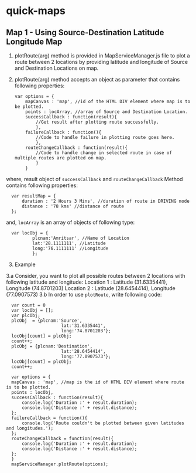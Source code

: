 # quick-maps

## Map 1 - Using Source-Destination Latitude Longitude Map

1. plotRoute(arg) method is provided in MapServiceManager.js file to plot a route between 2 locations by providing latitude and longitude of Source and Destination Locations on map.
2. plotRoute(arg) method accepts an object as parameter that contains following properties:

    ```
    var options = {
    	mapCanvas : 'map', //id of the HTML DIV element where map is to be plotted.
    	points : locArray, //array of Source and Destination Location.
    	successCallback : function(result){
        	//Get result after plotting route successfully.
    		},
    	failureCallback : function(){
        	//Code to handle failure in plotting route goes here.
    		},
    	routeChangeCallback : function(result){
    		//Code to handle change in selected route in case of multiple routes are plotted on map.
    		}
    	}
    ```	

where, result object of `successCallback` and `routeChangeCallback` Method contains following properties:

  ```
    var resultMap = {
    	duration : '2 Hours 3 Mins', //duration of route in DRIVING mode
    	distance : '78 kms' //distance of route
    };
  ```
    	

and, `locArray` is an array of objects of following type:

  ```
    var locObj = {
    		plcnam:'Amritsar', //Name of Location
    		lat:'28.1111111', //Latitude
    		long:'76.1111111' //Longitude 
    		};
  ```
    	

3. Example

3.a Consider, you want to plot all possible routes between 2 locations with following latitude and longitude:
Location 1 : Latitude (31.6335441), Longitude (74.8701203)
Location 2 : Latitude (28.6454414), Longitude (77.0907573)
3.b In order to use `plotRoute`, write following code:

  ```
    var count = 0
    var locObj = [];
    var plcObj;
    plcObj	= {plcnam:'Source',
        		 	   lat:'31.6335441',
        		 	   long:'74.8701203'}; 
    locObj[count] = plcObj;
    count++;
    plcObj = {plcnam:'Destination',
        		 	   lat:'28.6454414',
        		 	   long:'77.0907573'};	 
    locObj[count] = plcObj;
    count++;
        
    var options = {
    mapCanvas : 'map', //map is the id of HTML DIV element where route is to be plotted.
    points : locObj,
    successCallback : function(result){
    	console.log('Duration :' + result.duration);
    	console.log('Distance :' + result.distance);
    };
    failureCallback = function(){
    	console.log('Route couldn't be plotted between given latitudes and longitudes.');
    };
    routeChangeCallback = function(result){
    	console.log('Duration :' + result.duration);
    	console.log('Distance :' + result.distance);
    };
    }
    mapServiceManager.plotRoute(options);
   ``` 	


